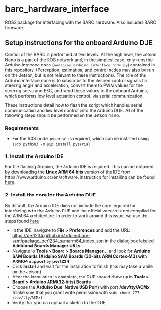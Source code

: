 # barc_hardware_interface
ROS2 package for interfacing with the BARC hardware. Also includes BARC firmware.

## Setup instructions for the onboard Arduino DUE
Control of the BARC is performed at two levels. At the high level, the Jetson Nano is a part of the ROS network and, in the simplest case, only runs the Arduino interface node (`nodes/py_arduino_interface_node.py`) contained in this repository. (Perception, estimation, and control nodes may also be run on the Jetson, but is not relevant to these instructions). The role of the Arduino interface node is to subscribe to the desired control signals for steering angle and acceleration, convert them to PWM values for the steering servo and ESC, and send these values to the onboard Arduino, which performs low level actuation control, via serial communication.

These instructions detail how to flash the script which handles serial communication and low level control onto the Arduino DUE. All of the following steps should be performed on the Jetson Nano.

### Requirements
- For the ROS node, `pyserial` is required, which can be installed using `sudo python3 -m pip install pyserial`

### 1. Install the Arduino IDE
For the flashing Arduino, the Arduino IDE is required. This can be obtained by downloading the **Linux ARM 64 bits** version of the IDE from https://www.arduino.cc/en/software. Instruction for installing can be found [here](https://www.arduino.cc/en/Guide/Linux).

### 2. Install the core for the Arduino DUE
By default, the Arduino IDE does not include the core required for interfacing with the Arduino DUE and the official version is not compiled for the ARM 64 architecture. In order to work around this issue, we use the steps found [here](https://forum.arduino.cc/index.php?topic=572898.0)
- In the IDE, navigate to **File > Preferences** and add the URL: https://per1234.github.io/ArduinoCore-sam/package_per1234_samarm64_index.json in the dialog box labeled **Additional Boards Manager URLs**
- Navigate to **Tools > Board > Boards Manager...** and look for **Arduino SAM Boards (Arduino SAM Boards (32-bits ARM Cortex-M3) with ARM64 support** by **per1234**
- Click **Install** and wait for the installation to finish (this may take a while on the Jetson)
- After the installation is complete, the DUE should show up in **Tools > Board > Arduino ARM(32-bits) Boards**
- Choose the **Arduino Due (Native USB Port)** with port **/dev/tty/ACMx** (make sure that you grant write permission with `sudo chmod 777 /dev/tty/ACMx`)
- Verify that you can upload a sketch to the DUE

<!-- ### 3. Install the Arduino command line utility
- The script for performing the installation is located in `arduino/scripts/install_arduino_cmd.sh`
- The script will clone the repository containing the utility and install it  -->
